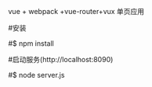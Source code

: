 vue + webpack +vue-router+vux 单页应用

#安装

#$ npm install

#启动服务(http://localhost:8090)

#$ node server.js
